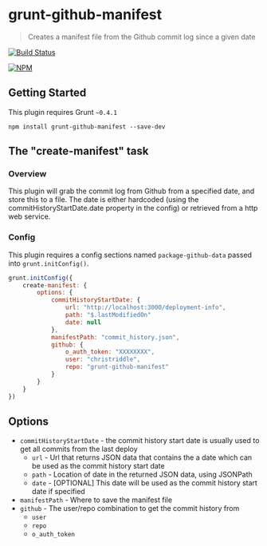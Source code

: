 # grunt-github-manifest

> Creates a manifest file from the Github commit log since a given date

[![Build Status](https://travis-ci.org/opentable/grunt-github-manifest.svg?branch=master)](https://travis-ci.org/opentable/grunt-github-manifest)

[![NPM](https://nodei.co/npm/grunt-github-manifest.png)](https://nodei.co/npm/grunt-github-manifest)

## Getting Started
This plugin requires Grunt `~0.4.1`

```shell
npm install grunt-github-manifest --save-dev
```

## The "create-manifest" task

### Overview
This plugin will grab the commit log from Github from a specified date, and store this to a file.
The date is either hardcoded (using the commitHistoryStartDate.date property in the config) or retrieved from a http web service.

### Config
This plugin requires a config sections named `package-github-data` passed into `grunt.initConfig()`.

```js
grunt.initConfig({
    create-manifest: {
        options: {
            commitHistoryStartDate: {
                url: "http://localhost:3000/deployment-info",
                path: "$.lastModifiedOn"
                date: null
            },
            manifestPath: "commit_history.json",
            github: {
                o_auth_token: "XXXXXXXX",
                user: "christriddle",
                repo: "grunt-github-manifest"
            }
        }
    }
})
```

## Options

- `commitHistoryStartDate` - the commit history start date is usually used to get all commits from the last deploy
    - `url` - Url that returns JSON data that contains the a date which can be used as the commit history start date
    - `path` - Location of date in the returned JSON data, using JSONPath
    - `date`  - [OPTIONAL] This date will be used as the commit history start date if specified
- `manifestPath` - Where to save the manifest file
- `github` - The user/repo combination to get the commit history from
    - `user`
    - `repo`
    - `o_auth_token`
